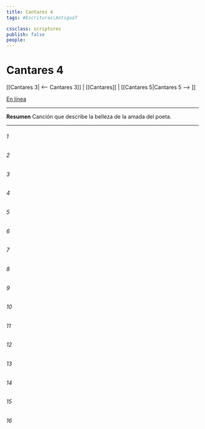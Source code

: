 ```yaml
---
title: Cantares 4
tags: #Escrituras\AntiguoT

cssclass: scriptures
publish: false
people:
---
```


# Cantares 4
[[Cantares 3| <-- Cantares 3]] | [[Cantares]] | [[Cantares 5|Cantares 5 --> ]]

[En línea](https://churchofjesuschrist.org/study/scriptures/ot/song/4?lang=spa)

---
__Resumen__
Canción que describe la belleza de la amada del poeta.

---
###### 1 


###### 2 


###### 3 


###### 4 


###### 5 


###### 6 


###### 7 


###### 8 


###### 9 


###### 10 


###### 11 


###### 12 


###### 13 


###### 14 


###### 15 


###### 16 



